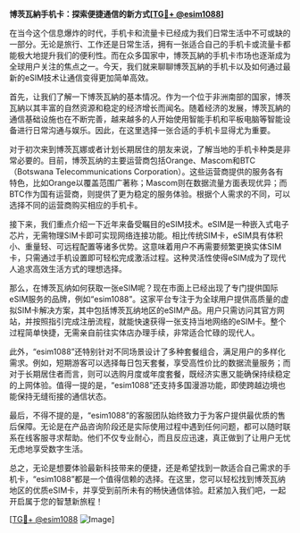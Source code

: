 **博茨瓦納手机卡：探索便捷通信的新方式[[TG💪+ @esim1088](https://t.me/s/esim1088)]**

在当今这个信息爆炸的时代，手机卡和流量卡已经成为我们日常生活中不可或缺的一部分。无论是旅行、工作还是日常生活，拥有一张适合自己的手机卡或流量卡都能极大地提升我们的便利性。而在众多国家中，博茨瓦納的手机卡市场也逐渐成为全球用户关注的焦点之一。今天，我们就来聊聊博茨瓦納的手机卡以及如何通过最新的eSIM技术让通信变得更加简单高效。

首先，让我们了解一下博茨瓦納的基本情况。作为一个位于非洲南部的国家，博茨瓦納以其丰富的自然资源和稳定的经济增长而闻名。随着经济的发展，博茨瓦納的通信基础设施也在不断完善，越来越多的人开始使用智能手机和平板电脑等智能设备进行日常沟通与娱乐。因此，在这里选择一张合适的手机卡显得尤为重要。

对于初次来到博茨瓦娜或者计划长期居住的朋友来说，了解当地的手机卡种类是非常必要的。目前，博茨瓦纳的主要运营商包括Orange、Mascom和BTC（Botswana Telecommunications Corporation）。这些运营商提供的服务各有特色，比如Orange以覆盖范围广著称；Mascom则在数据流量方面表现优异；而BTC作为国有运营商，则提供了更为稳定的服务体验。根据个人需求的不同，可以选择不同的运营商购买相应的手机卡。

接下来，我们重点介绍一下近年来备受瞩目的eSIM技术。eSIM是一种嵌入式电子芯片，无需物理SIM卡即可实现网络连接功能。相比传统SIM卡，eSIM具有体积小、重量轻、可远程配置等诸多优势。这意味着用户不再需要频繁更换实体SIM卡，只需通过手机设置即可轻松完成激活过程。这种灵活性使得eSIM成为了现代人追求高效生活方式的理想选择。

那么，在博茨瓦纳如何获取一张eSIM呢？现在市面上已经出现了专门提供国际eSIM服务的品牌，例如“esim1088”。这家平台专注于为全球用户提供高质量的虚拟SIM卡解决方案，其中包括博茨瓦纳地区的eSIM产品。用户只需访问其官方网站，并按照指引完成注册流程，就能快速获得一张支持当地网络的eSIM卡。整个过程简单快捷，无需亲自前往实体店办理手续，非常适合忙碌的现代人。

此外，“esim1088”还特别针对不同场景设计了多种套餐组合，满足用户的多样化需求。例如，短期游客可以选择每日包天套餐，享受高性价比的数据流量服务；而对于长期居住者而言，则可以选购月度或年度套餐，既经济实惠又能确保持续稳定的上网体验。值得一提的是，“esim1088”还支持多国漫游功能，即使跨越边境也能保持无缝衔接的通信状态。

最后，不得不提的是，“esim1088”的客服团队始终致力于为客户提供最优质的售后保障。无论是在产品咨询阶段还是实际使用过程中遇到任何问题，都可以随时联系在线客服寻求帮助。他们不仅专业耐心，而且反应迅速，真正做到了让用户无忧无虑地享受数字生活。

总之，无论是想要体验最新科技带来的便捷，还是希望找到一款适合自己需求的手机卡，“esim1088”都是一个值得信赖的选择。在这里，您可以轻松找到博茨瓦纳地区的优质eSIM卡，并享受到前所未有的畅快通信体验。赶紧加入我们吧，一起开启属于您的智慧新旅程！

[[TG💪+ @esim1088](https://t.me/s/esim1088) ![Image](https://i.postimg.cc/4NQfJmqS/Snipaste-2025-05-13-00-14-12.png)]